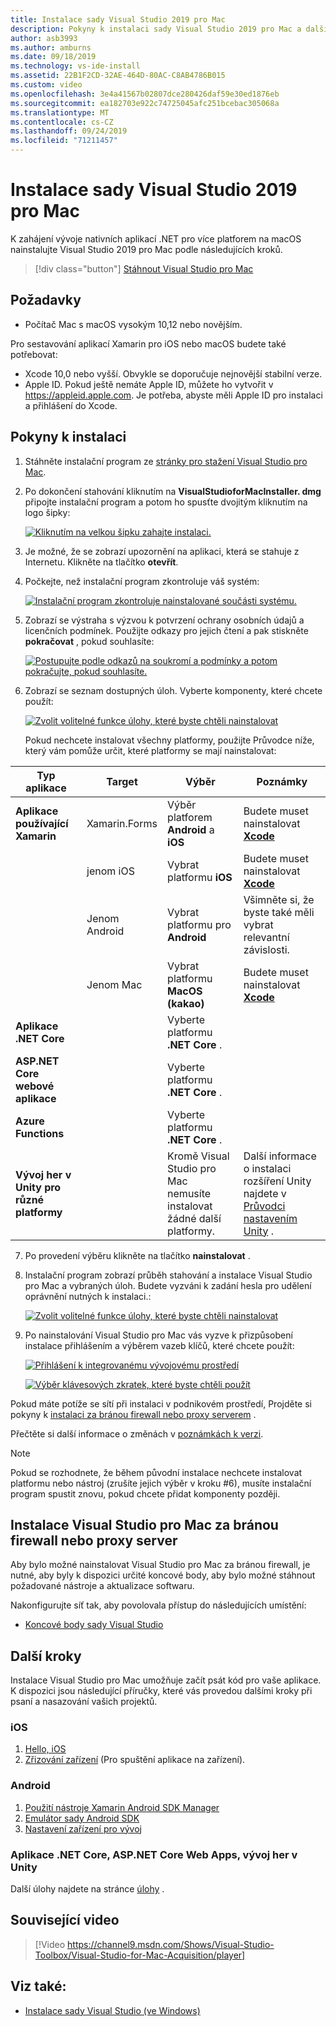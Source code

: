 ```yaml
---
title: Instalace sady Visual Studio 2019 pro Mac
description: Pokyny k instalaci sady Visual Studio 2019 pro Mac a další součásti, které jsou potřeba pro vývoj pro různé platformy.
author: asb3993
ms.author: amburns
ms.date: 09/18/2019
ms.technology: vs-ide-install
ms.assetid: 22B1F2CD-32AE-464D-80AC-C8AB4786B015
ms.custom: video
ms.openlocfilehash: 3e4a41567b02807dce280426daf59e30ed1876eb
ms.sourcegitcommit: ea182703e922c74725045afc251bcebac305068a
ms.translationtype: MT
ms.contentlocale: cs-CZ
ms.lasthandoff: 09/24/2019
ms.locfileid: "71211457"
---
```

# <a name="install-visual-studio-2019-for-mac"></a>Instalace sady Visual Studio 2019 pro Mac

K zahájení vývoje nativních aplikací .NET pro více platforem na macOS nainstalujte Visual Studio 2019 pro Mac podle následujících kroků.

 > [!div class="button"]
 > [Stáhnout Visual Studio pro Mac](https://visualstudio.microsoft.com/downloads/?utm_medium=microsoft&utm_source=docs.microsoft.com&utm_campaign=navigation+cta&utm_content=download+vsmac2019)

## <a name="requirements"></a>Požadavky

- Počítač Mac s macOS vysokým 10,12 nebo novějším.

Pro sestavování aplikací Xamarin pro iOS nebo macOS budete také potřebovat:

- Xcode 10,0 nebo vyšší. Obvykle se doporučuje nejnovější stabilní verze.
- Apple ID. Pokud ještě nemáte Apple ID, můžete ho vytvořit v https://appleid.apple.com. Je potřeba, abyste měli Apple ID pro instalaci a přihlášení do Xcode.

## <a name="installation-instructions"></a>Pokyny k instalaci

1. Stáhněte instalační program ze [stránky pro stažení Visual Studio pro Mac](https://aka.ms/vsmac).
2. Po dokončení stahování kliknutím na **VisualStudioforMacInstaller. dmg** připojte instalační program a potom ho spusťte dvojitým kliknutím na logo šipky:

    [![Kliknutím na velkou šipku zahajte instalaci.](media/install-installer-sml.png)](media/install-installer.png#lightbox)

3. Je možné, že se zobrazí upozornění na aplikaci, která se stahuje z Internetu. Klikněte na tlačítko **otevřít**.
4. Počkejte, než instalační program zkontroluje váš systém:

    [![Instalační program zkontroluje nainstalované součásti systému.](media/install-checking-sml.png)](media/install-checking.png#lightbox)

5. Zobrazí se výstraha s výzvou k potvrzení ochrany osobních údajů a licenčních podmínek. Použijte odkazy pro jejich čtení a pak stiskněte **pokračovat** , pokud souhlasíte:

    [![Postupujte podle odkazů na soukromí a podmínky a potom pokračujte, pokud souhlasíte.](media/install-privacy.png)](media/install-privacy.png#lightbox)

6. Zobrazí se seznam dostupných úloh. Vyberte komponenty, které chcete použít:

    [![Zvolit volitelné funkce úlohy, které byste chtěli nainstalovat](media/install-selection.png)](media/install-selection.png#lightbox)

   Pokud nechcete instalovat všechny platformy, použijte Průvodce níže, který vám pomůže určit, které platformy se mají nainstalovat:


|Typ aplikace  |Target  |Výběr  |Poznámky  |
|---------|---------|---------|---------|
|**Aplikace používající Xamarin**| Xamarin.Forms|Výběr platforem **Android** a **iOS** |Budete muset nainstalovat [ **Xcode**](https://developer.apple.com/xcode/) |
||jenom iOS|Vybrat platformu **iOS**|Budete muset nainstalovat [ **Xcode**](https://developer.apple.com/xcode/)|
||Jenom Android|Vybrat platformu pro **Android**|Všimněte si, že byste také měli vybrat relevantní závislosti.|
||Jenom Mac|Vybrat platformu **MacOS (kakao)**|Budete muset nainstalovat [ **Xcode**](https://developer.apple.com/xcode/)|
|**Aplikace .NET Core**|         |Vyberte platformu **.NET Core** .|         |
|**ASP.NET Core webové aplikace**|         |Vyberte platformu **.NET Core** .|         |
|**Azure Functions**|         |Vyberte platformu **.NET Core** .|         |
|**Vývoj her v Unity pro různé platformy**|         |Kromě Visual Studio pro Mac nemusíte instalovat žádné další platformy.| Další informace o instalaci rozšíření Unity najdete v [Průvodci nastavením Unity](/visualstudio/mac/setup-vsmac-tools-unity) .|


7. Po provedení výběru klikněte na tlačítko **nainstalovat** .
8. Instalační program zobrazí průběh stahování a instalace Visual Studio pro Mac a vybraných úloh. Budete vyzváni k zadání hesla pro udělení oprávnění nutných k instalaci.:

    [![Zvolit volitelné funkce úlohy, které byste chtěli nainstalovat](media/installation-progress.png)](media/installation-progress.png#lightbox)

9. Po nainstalování Visual Studio pro Mac vás vyzve k přizpůsobení instalace přihlášením a výběrem vazeb klíčů, které chcete použít:

    [![Přihlášení k integrovanému vývojovému prostředí](media/ide-tour-2019-start-signin.png)](media/ide-tour-2019-start-signin.png#lightbox)

    [![Výběr klávesových zkratek, které byste chtěli použít](media/ide-tour-2019-keyboard-shortcut.png)](media/ide-tour-2019-keyboard-shortcut.png#lightbox)

Pokud máte potíže se sítí při instalaci v podnikovém prostředí, Projděte si pokyny k [instalaci za bránou firewall nebo proxy serverem](https://docs.microsoft.com/visualstudio/mac/installation#install-visual-studio-for-mac-behind-a-firewall-or-proxy-server) .

Přečtěte si další informace o změnách v [poznámkách k verzi](https://docs.microsoft.com/visualstudio/releasenotes/vs2019-mac-relnotes).

> [!NOTE]
> Pokud se rozhodnete, že během původní instalace nechcete instalovat platformu nebo nástroj (zrušíte jejich výběr v kroku #6), musíte instalační program spustit znovu, pokud chcete přidat komponenty později.

## <a name="install-visual-studio-for-mac-behind-a-firewall-or-proxy-server"></a>Instalace Visual Studio pro Mac za bránou firewall nebo proxy server

Aby bylo možné nainstalovat Visual Studio pro Mac za bránou firewall, je nutné, aby byly k dispozici určité koncové body, aby bylo možné stáhnout požadované nástroje a aktualizace softwaru.

Nakonfigurujte síť tak, aby povolovala přístup do následujících umístění:

- [Koncové body sady Visual Studio](/visualstudio/mac/install-behind-a-firewall-or-proxy-server)

## <a name="next-steps"></a>Další kroky

Instalace Visual Studio pro Mac umožňuje začít psát kód pro vaše aplikace. K dispozici jsou následující příručky, které vás provedou dalšími kroky při psaní a nasazování vašich projektů.

### <a name="ios"></a>iOS

1. [Hello, iOS](https://developer.xamarin.com/guides/ios/getting_started/hello,_iOS/)
2. [Zřizování zařízení](https://developer.xamarin.com/guides/ios/getting_started/installation/device_provisioning) (Pro spuštění aplikace na zařízení).

### <a name="android"></a>Android

1. [Použití nástroje Xamarin Android SDK Manager](https://developer.xamarin.com/guides/android/getting_started/installation/android-sdk/?ide=xs)
2. [Emulátor sady Android SDK](https://developer.xamarin.com/guides/android/getting_started/installation/android-emulator/)
4. [Nastavení zařízení pro vývoj](https://developer.xamarin.com/guides/android/getting_started/installation/set_up_device_for_development/)

### <a name="net-core-apps-aspnet-core-web-apps-unity-game-development"></a>Aplikace .NET Core, ASP.NET Core Web Apps, vývoj her v Unity

Další úlohy najdete na stránce [úlohy](workloads.md) .

## <a name="related-video"></a>Související video

> [!Video https://channel9.msdn.com/Shows/Visual-Studio-Toolbox/Visual-Studio-for-Mac-Acquisition/player]

## <a name="see-also"></a>Viz také:

- [Instalace sady Visual Studio (ve Windows)](/visualstudio/install/install-visual-studio)
